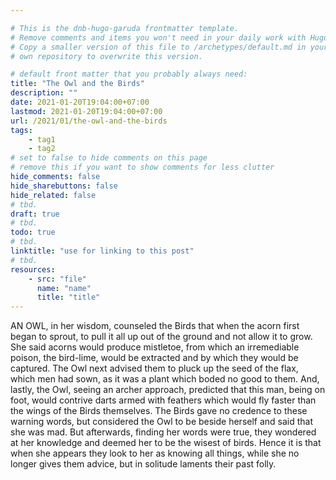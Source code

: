 ```yaml
---

# This is the dnb-hugo-garuda frontmatter template. 
# Remove comments and items you won't need in your daily work with Hugo.
# Copy a smaller version of this file to /archetypes/default.md in your
# own repository to overwrite this version.

# default front matter that you probably always need:
title: "The Owl and the Birds"
description: ""
date: 2021-01-20T19:04:00+07:00
lastmod: 2021-01-20T19:04:00+07:00
url: /2021/01/the-owl-and-the-birds
tags:
    - tag1
    - tag2
# set to false to hide comments on this page
# remove this if you want to show comments for less clutter
hide_comments: false
hide_sharebuttons: false
hide_related: false
# tbd.
draft: true
# tbd.
todo: true
# tbd.
linktitle: "use for linking to this post"
# tbd.
resources:
    - src: "file"
      name: "name"
      title: "title"
---
```

AN OWL, in her wisdom, counseled the Birds that when the acorn first began to sprout, to pull it all up out of the ground and not allow it to grow. She said acorns would produce mistletoe, from which an irremediable poison, the bird-lime, would be extracted and by which they would be captured. The Owl next advised them to pluck up the seed of the flax, which men had sown, as it was a plant which boded no good to them. And, lastly, the Owl, seeing an archer approach, predicted that this man, being on foot, would contrive darts armed with feathers which would fly faster than the wings of the Birds themselves. The Birds gave no credence to these warning words, but considered the Owl to be beside herself and said that she was mad. But afterwards, finding her words were true, they wondered at her knowledge and deemed her to be the wisest of birds. Hence it is that when she appears they look to her as knowing all things, while she no longer gives them advice, but in solitude laments their past folly.


